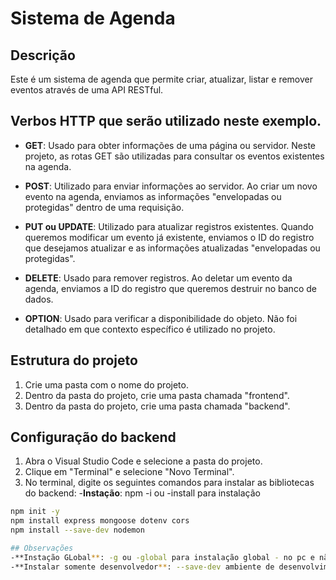 # Sistema de Agenda

## Descrição

Este é um sistema de agenda que permite criar, atualizar, listar e remover eventos através de uma API RESTful.

## Verbos HTTP que serão utilizado neste exemplo.

- **GET**: Usado para obter informações de uma página ou servidor. Neste projeto, as rotas GET são utilizadas para consultar os eventos existentes na agenda.

- **POST**: Utilizado para enviar informações ao servidor. Ao criar um novo evento na agenda, enviamos as informações "envelopadas ou protegidas" dentro de uma requisição.

- **PUT ou UPDATE**: Utilizado para atualizar registros existentes. Quando queremos modificar um evento já existente, enviamos o ID do registro que desejamos atualizar e as informações atualizadas "envelopadas ou protegidas".

- **DELETE**: Usado para remover registros. Ao deletar um evento da agenda, enviamos a ID do registro que queremos destruir no banco de dados.

- **OPTION**: Usado para verificar a disponibilidade do objeto. Não foi detalhado em que contexto específico é utilizado no projeto.

## Estrutura do projeto

1. Crie uma pasta com o nome do projeto.
2. Dentro da pasta do projeto, crie uma pasta chamada "frontend".
3. Dentro da pasta do projeto, crie uma pasta chamada "backend".

## Configuração do backend

1. Abra o Visual Studio Code e selecione a pasta do projeto.
2. Clique em "Terminal" e selecione "Novo Terminal".
3. No terminal, digite os seguintes comandos para instalar as bibliotecas do backend:
-**Instação**: npm -i ou -install para instalação

```bash
npm init -y
npm install express mongoose dotenv cors
npm install --save-dev nodemon

## Observações
-**Instação GLobal**: -g ou -global para instalação global - no pc e não no projeto
-**Instalar somente desenvolvedor**: --save-dev ambiente de desenvolvimento
